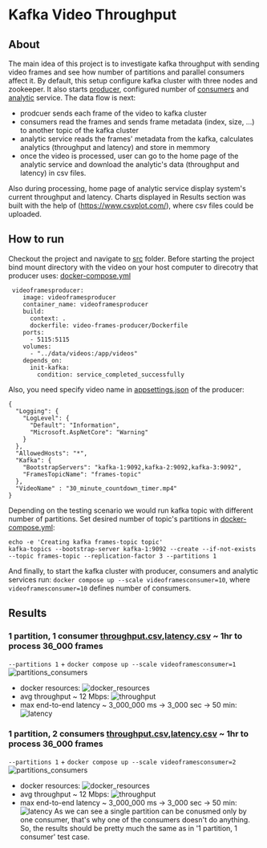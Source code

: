 # Kafka Video Throughput
## About
The main idea of this project is to investigate kafka throughput with sending video frames and see how number of partitions and parallel consumers affect it. By default, this setup configure kafka cluster with three nodes and zookeeper. It also starts [producer](src/video-frames-producer), configured number of [consumers](src/video-frames-consumer) and [analytic](src/video-frames-analytic) service. The data flow is next: 
 - prodcuer sends each frame of the video to kafka cluster 
 - consumers read the frames and sends frame metadata (index, size, ...) to another topic of the kafka cluster 
 - analytic service reads the frames' metadata from the kafka, calculates analytics (throughput and latency) and store in memmory
 - once the video is processed, user can go to the home page of the analytic service and download the analytic's data (throughput and latency) in csv files.

Also during processing, home page of analytic service display system's current throughput and latency. Charts displayed in Results section was built with the help of (https://www.csvplot.com/), where csv files could be uploaded. 

## How to run
Checkout the project and navigate to [src](src) folder. Before starting the project bind mount directory with the video on your host computer to direcotry that producer uses: [docker-compose.yml](src/docker-compose.yml) 
```
 videoframesproducer:
    image: videoframesproducer
    container_name: videoframesproducer
    build:
      context: .
      dockerfile: video-frames-producer/Dockerfile
    ports:
      - 5115:5115
    volumes:
      - "../data/videos:/app/videos"
    depends_on:
      init-kafka: 
        condition: service_completed_successfully
```
Also, you need specify video name in [appsettings.json](src/video-frames-producer/appsettings.json) of the producer:
```
{
  "Logging": {
    "LogLevel": {
      "Default": "Information",
      "Microsoft.AspNetCore": "Warning"
    }
  },
  "AllowedHosts": "*",
  "Kafka": {
    "BootstrapServers": "kafka-1:9092,kafka-2:9092,kafka-3:9092",
    "FramesTopicName": "frames-topic"
  },
  "VideoName" : "30_minute_countdown_timer.mp4"
}
```
Depending on the testing scenario we would run kafka topic with different number of partitions. Set desired number of topic's partitions in [docker-compose.yml](src/docker-compose.yml):
```
echo -e 'Creating kafka frames-topic topic'
kafka-topics --bootstrap-server kafka-1:9092 --create --if-not-exists --topic frames-topic --replication-factor 3 --partitions 1
```
And finally, to start the kafka cluster with producer, consumers and analytic services run: ```docker compose up --scale videoframesconsumer=10```, where ```videoframesconsumer=10``` defines number of consumers.  
## Results
### 1 partition, 1 consumer [throughput.csv](data/results/1-partition-1-consumer/Throughput.csv),[latency.csv](data/results/1-partition-1-consumer/Latency.csv) ~ 1hr to process 36_000 frames 
```--partitions 1``` + ```docker compose up --scale videoframesconsumer=1```
![partitions_consumers](https://github.com/vovapabyr/kafka-video-throughput/assets/25819135/0a7fbb9b-5efe-441c-8b44-b9c70eed09f0)
 - docker resources:
 ![docker_resources](https://github.com/vovapabyr/kafka-video-throughput/assets/25819135/f4bbbb56-4c8c-4dfe-8e06-5f0d2331bf8d)
 - avg throughput ~ 12 Mbps:
 ![throughput](https://github.com/vovapabyr/kafka-video-throughput/assets/25819135/92d0f9bd-5bff-458c-8d96-3bbd3ec45e15)
 - max end-to-end latency ~ 3_000_000 ms -> 3_000 sec -> 50 min:
 ![latency](https://github.com/vovapabyr/kafka-video-throughput/assets/25819135/5d631137-8624-414b-b703-84f3041f8c43)
### 1 partition, 2 consumers [throughput.csv](data/results/1-partition-2-consumers/Throughput.csv),[latency.csv](data/results/1-partition-2-consumers/Latency.csv) ~ 1hr to process 36_000 frames 
```--partitions 1``` + ```docker compose up --scale videoframesconsumer=2```
![partitions_consumers](https://github.com/vovapabyr/kafka-video-throughput/assets/25819135/48556888-43dc-4dd3-acb3-a2ffcd078800)
 - docker resources:
 ![docker_resources](https://github.com/vovapabyr/kafka-video-throughput/assets/25819135/95c6de06-0805-4fc9-9b55-6dbd6b214462)
 - avg throughput ~ 12 Mbps:
 ![throughput](https://github.com/vovapabyr/kafka-video-throughput/assets/25819135/101e10bd-7009-4ebe-abe3-9e1159af2e2e)
 - max end-to-end latency ~ 3_000_000 ms -> 3_000 sec -> 50 min:
 ![latency](https://github.com/vovapabyr/kafka-video-throughput/assets/25819135/b8e8bfce-e983-456c-9112-890c505cdfd6)
  As we can see a single partition can be conusmed only by one consumer, that's why one of the consumers doesn't do anything. So, the results should be pretty much the same as in '1 partition, 1 consumer' test case. 

 
